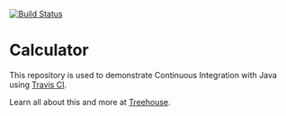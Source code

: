 [![Build Status](https://travis-ci.org/SupachaiChaipratum/java-calculator.svg?branch=master)](https://travis-ci.org/SupachaiChaipratum/java-calculator)

# Calculator

This repository is used to demonstrate Continuous Integration with Java using [Travis CI](http://travis-ci.org).

Learn all about this and more at [Treehouse](https://teamtreehouse.com).